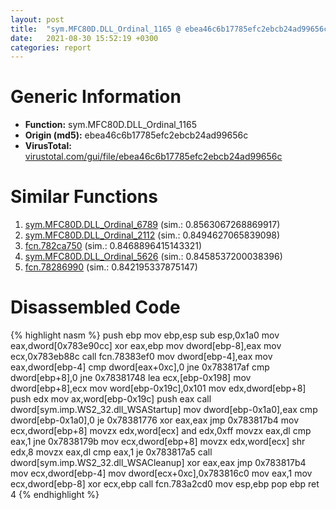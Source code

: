 ```yaml
---
layout: post
title:  "sym.MFC80D.DLL_Ordinal_1165 @ ebea46c6b17785efc2ebcb24ad99656c"
date:   2021-08-30 15:52:19 +0300
categories: report
---
```


# Generic Information
- **Function:** sym.MFC80D.DLL\_Ordinal\_1165
- **Origin (md5):** ebea46c6b17785efc2ebcb24ad99656c
- **VirusTotal:** [virustotal.com/gui/file/ebea46c6b17785efc2ebcb24ad99656c][virustotal_ref]



# Similar Functions

1. [sym.MFC80D.DLL\_Ordinal\_6789][similar_1_ref] (sim.: 0.8563067268869917)
2. [sym.MFC80D.DLL\_Ordinal\_2112][similar_2_ref] (sim.: 0.8494627065839098)
3. [fcn.782ca750][similar_3_ref] (sim.: 0.8468896415143321)
4. [sym.MFC80D.DLL\_Ordinal\_5626][similar_4_ref] (sim.: 0.8458537200038396)
5. [fcn.78286990][similar_5_ref] (sim.: 0.842195337875147)


# Disassembled Code

{% highlight nasm %}
push ebp
mov ebp,esp
sub esp,0x1a0
mov eax,dword[0x783e90cc]
xor eax,ebp
mov dword[ebp-8],eax
mov ecx,0x783eb88c
call fcn.78383ef0
mov dword[ebp-4],eax
mov eax,dword[ebp-4]
cmp dword[eax+0xc],0
jne 0x783817af
cmp dword[ebp+8],0
jne 0x78381748
lea ecx,[ebp-0x198]
mov dword[ebp+8],ecx
mov word[ebp-0x19c],0x101
mov edx,dword[ebp+8]
push edx
mov ax,word[ebp-0x19c]
push eax
call dword[sym.imp.WS2_32.dll_WSAStartup]
mov dword[ebp-0x1a0],eax
cmp dword[ebp-0x1a0],0
je 0x78381776
xor eax,eax
jmp 0x783817b4
mov ecx,dword[ebp+8]
movzx edx,word[ecx]
and edx,0xff
movzx eax,dl
cmp eax,1
jne 0x7838179b
mov ecx,dword[ebp+8]
movzx edx,word[ecx]
shr edx,8
movzx eax,dl
cmp eax,1
je 0x783817a5
call dword[sym.imp.WS2_32.dll_WSACleanup]
xor eax,eax
jmp 0x783817b4
mov ecx,dword[ebp-4]
mov dword[ecx+0xc],0x783816c0
mov eax,1
mov ecx,dword[ebp-8]
xor ecx,ebp
call fcn.783a2cd0
mov esp,ebp
pop ebp
ret 4
{% endhighlight %}


[similar_1_ref]: /report/sym.MFC80D.DLL_Ordinal_6789@ebea46c6b17785efc2ebcb24ad99656c
[similar_2_ref]: /report/sym.MFC80D.DLL_Ordinal_2112@ebea46c6b17785efc2ebcb24ad99656c
[similar_3_ref]: /report/fcn.782ca750@ebea46c6b17785efc2ebcb24ad99656c
[similar_4_ref]: /report/sym.MFC80D.DLL_Ordinal_5626@ebea46c6b17785efc2ebcb24ad99656c
[similar_5_ref]: /report/fcn.78286990@ebea46c6b17785efc2ebcb24ad99656c
[virustotal_ref]: https://www.virustotal.com/gui/file/ebea46c6b17785efc2ebcb24ad99656c